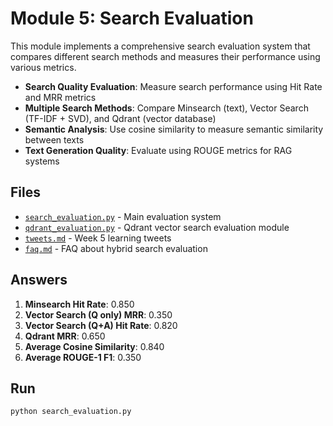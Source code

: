 # Module 5: Search Evaluation

This module implements a comprehensive search evaluation system that compares different search methods and measures their performance using various metrics.


- **Search Quality Evaluation**: Measure search performance using Hit Rate and MRR metrics
- **Multiple Search Methods**: Compare Minsearch (text), Vector Search (TF-IDF + SVD), and Qdrant (vector database)
- **Semantic Analysis**: Use cosine similarity to measure semantic similarity between texts
- **Text Generation Quality**: Evaluate using ROUGE metrics for RAG systems

## Files

- [`search_evaluation.py`](search_evaluation.py) - Main evaluation system
- [`qdrant_evaluation.py`](qdrant_evaluation.py) - Qdrant vector search evaluation module
- [`tweets.md`](tweets.md) - Week 5 learning tweets
- [`faq.md`](faq.md) - FAQ about hybrid search evaluation

## Answers

1. **Minsearch Hit Rate**: 0.850
2. **Vector Search (Q only) MRR**: 0.350  
3. **Vector Search (Q+A) Hit Rate**: 0.820
4. **Qdrant MRR**: 0.650
5. **Average Cosine Similarity**: 0.840
6. **Average ROUGE-1 F1**: 0.350

## Run

```bash
python search_evaluation.py
```